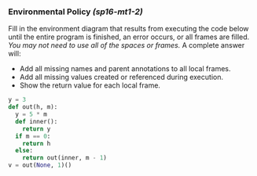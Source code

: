
### Environmental Policy *(sp16-mt1-2)*

Fill in the environment diagram that results from executing the code below until the entire program is finished, an error occurs, or all frames are filled. *You may not need to use all of the spaces or frames.*
A complete answer will:

- Add all missing names and parent annotations to all local frames.
- Add all missing values created or referenced during execution.
- Show the return value for each local frame.

```py
y = 3
def out(h, m):
  y = 5 * m
  def inner():
    return y
  if m == 0:
    return h
  else:
    return out(inner, m - 1)
v = out(None, 1)()
```
